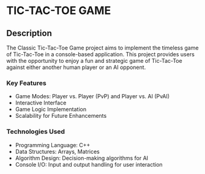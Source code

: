 # TIC-TAC-TOE GAME

## Description

The Classic Tic-Tac-Toe Game project aims to implement the timeless game of Tic-Tac-Toe in a console-based application. This project provides users with the opportunity to enjoy a fun and strategic game of Tic-Tac-Toe against either another human player or an AI opponent.

### Key Features

- Game Modes: Player vs. Player (PvP) and Player vs. AI (PvAI)
- Interactive Interface
- Game Logic Implementation
- Scalability for Future Enhancements

### Technologies Used

- Programming Language: C++
- Data Structures: Arrays, Matrices
- Algorithm Design: Decision-making algorithms for AI
- Console I/O: Input and output handling for user interaction
